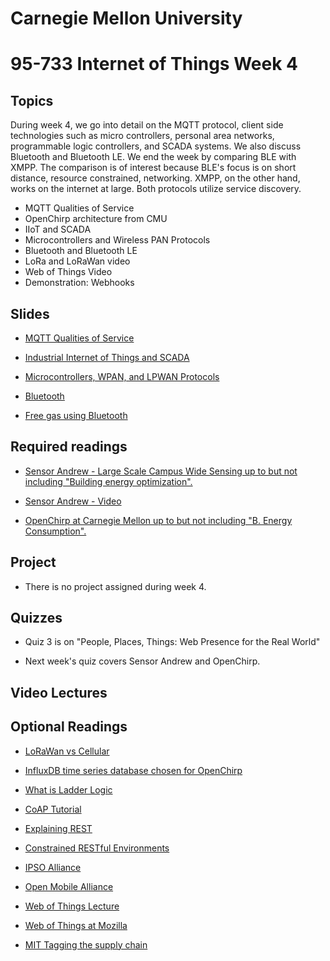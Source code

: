 # Carnegie Mellon University

# 95-733 Internet of Things Week 4

## Topics

During week 4, we go into detail on the MQTT protocol, client side technologies such as micro controllers, personal area networks, programmable logic controllers, and SCADA systems. We also discuss Bluetooth
and Bluetooth LE. We end the week by comparing BLE with XMPP. The comparison is of interest because
BLE's focus is on short distance, resource constrained, networking. XMPP, on the other hand, works
on the internet at large. Both protocols utilize service discovery.


+ MQTT Qualities of Service
+ OpenChirp architecture from CMU
+ IIoT and SCADA
+ Microcontrollers and Wireless PAN Protocols
+ Bluetooth and Bluetooth LE
+ LoRa and LoRaWan video  
+ Web of Things Video
+ Demonstration: Webhooks

## Slides

+ [MQTT Qualities of Service](https://www.andrew.cmu.edu/user/mm6/95-733/PowerPoint/04_MQTT_QualitiesOfService.pdf)

+ [Industrial Internet of Things and SCADA](https://www.andrew.cmu.edu/user/mm6/95-733/PowerPoint/04_SCADA.pdf)


+ [Microcontrollers, WPAN, and LPWAN Protocols](https://www.andrew.cmu.edu/user/mm6/95-733/PowerPoint/04_Microcontrollers.pdf)

+ [Bluetooth](https://www.andrew.cmu.edu/user/mm6/95-733/PowerPoint/04_Bluetooth.pdf)

+ [Free gas using Bluetooth](https://www.youtube.com/watch?v=psXnAT0YAVQ)


## Required readings

+ [Sensor Andrew - Large Scale Campus Wide Sensing up to but not including "Building energy optimization".](https://users.ece.cmu.edu/~agr/resources/publications/ibm-sensor-andrew-11.pdf)

+ [Sensor Andrew - Video](https://vimeo.com/9079961)

+ [OpenChirp at Carnegie Mellon up to but not including "B. Energy Consumption".](https://users.ece.cmu.edu/~agr/resources/publications/openchirp-smart-edge-17.pdf)

## Project

+ There is no project assigned during week 4.

## Quizzes

+ Quiz 3 is on "People, Places, Things: Web Presence for the Real World"

+ Next week's quiz covers Sensor Andrew and OpenChirp.

## Video Lectures

<!--
+ [14_Lecture4](https://heinzcollege.mediasite.com/Mediasite/Play/478ea5a5f97242c08b26c874cedd44c31d)
+ [15_Lecture4](https://heinzcollege.mediasite.com/Mediasite/Play/ad477960aa83498ba3cb057b03a48afb1d)
-->

## Optional Readings

+ [LoRaWan vs Cellular](https://www.particle.io/iot-guides-and-resources/particle-cellular-iot-vs-lorawan/)

+ [InfluxDB time series database chosen for OpenChirp](https://www.influxdata.com/time-series-database/)

+ [What is Ladder Logic](https://www.youtube.com/watch?v=qaI48NCUvkA)

+ [CoAP Tutorial](https://www.youtube.com/watch?v=4bSr5x5gKvA)

+ [Explaining REST](http://www.looah.com/source/view/2284)

+ [Constrained RESTful Environments](https://datatracker.ietf.org/wg/core/charter/)

+ [IPSO Alliance](https://www.ipso-alliance.org/)

+ [Open Mobile Alliance](http://openmobilealliance.org/iot)

+ [Web of Things Lecture](https://www.youtube.com/watch?v=xgkglOZiF9M)

+ [Web of Things at Mozilla](https://iot.mozilla.org/)

+ [MIT Tagging the supply chain](http://news.mit.edu/2020/cryptographic-tag-supply-chain-0220)
